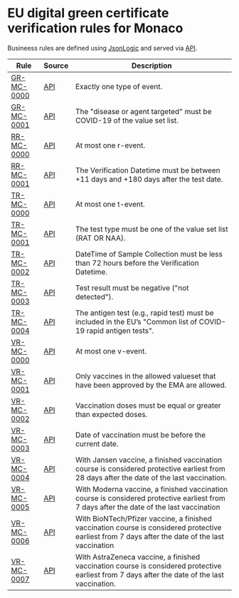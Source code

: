 # EU digital green certificate verification rules for Monaco

Busineess rules are defined using [JsonLogic](https://jsonlogic.com) and served via [API](https://dgca-businessrule-service-test.ezdrav.si/rules/MC).

| Rule | Source | Description |
| ---- | ------ | ----------- |
| [GR-MC-0000](GR-MC-0000.json) | [API](https://dgca-businessrule-service-test.ezdrav.si/rules/MC/a2df77823f976a2a727bb461a660315fce1ef9de2ec3e256d5b502391a65bb6d) | Exactly one type of event. |
| [GR-MC-0001](GR-MC-0001.json) | [API](https://dgca-businessrule-service-test.ezdrav.si/rules/MC/f93ea3f8d7d9b8fae202bf8533a954605080374ea119f5303f2394ea1e77e4f5) | The "disease or agent targeted" must be COVID-19 of the value set list. |
| [RR-MC-0000](RR-MC-0000.json) | [API](https://dgca-businessrule-service-test.ezdrav.si/rules/MC/e49a00aedda6ebdf245d25007d1885ddcc6582b7977c68e5244c9109ae0b7ac4) | At most one r-event. |
| [RR-MC-0001](RR-MC-0001.json) | [API](https://dgca-businessrule-service-test.ezdrav.si/rules/MC/da7a8f44931d049f632a08d2102bd0bb88675395193a11132c66c7aeea2230a2) | The Verification Datetime must be between +11 days and +180 days after the test date. |
| [TR-MC-0000](TR-MC-0000.json) | [API](https://dgca-businessrule-service-test.ezdrav.si/rules/MC/96310747b630249fa1d249f2efaae1a4080bebe424cfe9009be0917ed532d109) | At most one t-event. |
| [TR-MC-0001](TR-MC-0001.json) | [API](https://dgca-businessrule-service-test.ezdrav.si/rules/MC/90543f642544665298f9ff0d491101f7f1e88eefcfc4a47d42189137de1f8ed5) | The test type must be one of the value set list (RAT OR NAA). |
| [TR-MC-0002](TR-MC-0002.json) | [API](https://dgca-businessrule-service-test.ezdrav.si/rules/MC/1eaae8778f3d41e3a870f7e770715b464816c2406252fcb62f41ba95f2cad637) | DateTime of Sample Collection must be less than 72 hours before the Verification Datetime. |
| [TR-MC-0003](TR-MC-0003.json) | [API](https://dgca-businessrule-service-test.ezdrav.si/rules/MC/44377f0ff67e6e2353b1cfc0f1bdd1931bacea2abce97aa94944afddecb35204) | Test result must be negative ("not detected"). |
| [TR-MC-0004](TR-MC-0004.json) | [API](https://dgca-businessrule-service-test.ezdrav.si/rules/MC/85b3f7c132a06dd42ba4eb195ead715759c820f41c9793c83b781e3a336f55fd) | The antigen test (e.g., rapid test) must be included in the EU’s "Common list of COVID-19 rapid antigen tests". |
| [VR-MC-0000](VR-MC-0000.json) | [API](https://dgca-businessrule-service-test.ezdrav.si/rules/MC/119435b319267ab48ee9bb36ccce2c59ea4695ddeb6c922867dd85cb215662b4) | At most one v-event. |
| [VR-MC-0001](VR-MC-0001.json) | [API](https://dgca-businessrule-service-test.ezdrav.si/rules/MC/f3ed5ec63275222ffe442006668bb17cc434dfc847574baa53ff0c35a86ca422) | Only vaccines in the allowed valueset that have been approved by the EMA are allowed. |
| [VR-MC-0002](VR-MC-0002.json) | [API](https://dgca-businessrule-service-test.ezdrav.si/rules/MC/098377b9c91f2a66ec5dc3db173d04fa95511cad43837be8eff2bc8cc9a40b53) | Vaccination doses must be equal or greater than expected doses. |
| [VR-MC-0003](VR-MC-0003.json) | [API](https://dgca-businessrule-service-test.ezdrav.si/rules/MC/9cd5c2c6015f1d41ba92531875583601d50bfd9fbeba55b50e64d7f5c5ddf235) | Date of vaccination must be before the current date. |
| [VR-MC-0004](VR-MC-0004.json) | [API](https://dgca-businessrule-service-test.ezdrav.si/rules/MC/9bfceb5d5ca5c2948bc1dc4285322c183ab79513178563e29ee8107c20a540eb) | With Jansen vaccine, a finished vaccination course is considered protective earliest from 28 days after the date of the last vaccination. |
| [VR-MC-0005](VR-MC-0005.json) | [API](https://dgca-businessrule-service-test.ezdrav.si/rules/MC/8ce79c19020f36946f3029308f1ee5bbbe9dd8089c59276926c589dfd11d5add) | With Moderna vaccine, a finished vaccination course is considered protective earliest from 7 days after the date of the last vaccination |
| [VR-MC-0006](VR-MC-0006.json) | [API](https://dgca-businessrule-service-test.ezdrav.si/rules/MC/357cfa15ec45fb0050b257a1df3002a52746e78aaad17f50bf219cf78fc65921) | With BioNTech/Pfizer vaccine, a finished vaccination course is considered protective earliest from 7 days after the date of the last vaccination |
| [VR-MC-0007](VR-MC-0007.json) | [API](https://dgca-businessrule-service-test.ezdrav.si/rules/MC/f87701ba3d710246013391f4be388b9102e66de59379bc37344cbb107a8a5d64) | With AstraZeneca vaccine, a finished vaccination course is considered protective earliest from 7 days after the date of the last vaccination. |
